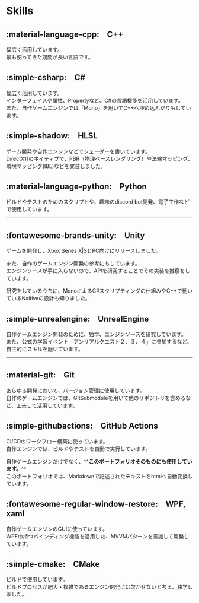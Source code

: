 # Skills

## :material-language-cpp:　C++
幅広く活用しています。  
最も使ってきた期間が長い言語です。


## :simple-csharp:　C\#
幅広く活用しています。  
インターフェイスや属性、Propertyなど、C#の言語機能を活用しています。  
また、自作ゲームエンジンでは「Mono」を用いてC++へ埋め込んだりもしています。

## :simple-shadow:　HLSL
ゲーム開発や自作エンジンなどでシェーダーを書いています。  
DirectX11のネイティブで、PBR（物理ベースレンダリング）や法線マッピング、環境マッピング(IBL)などを実装しました。  

## :material-language-python:　Python
ビルドやテストのためのスクリプトや、趣味のdiscord bot開発、電子工作などで使用しています。

---

## :fontawesome-brands-unity:　Unity  
ゲームを開発し、Xbox Series X|SとPC向けにリリースしました。  

また、自作のゲームエンジン開発の参考にもしています。  
エンジンソースが手に入らないので、APIを研究することでその実装を推察をしています。

研究をしているうちに、MonoによるC#スクリプティングの仕組みやC++で動いているNaitiveの設計も知りました。  

## :simple-unrealengine:　UnrealEngine
自作ゲームエンジン開発のために、独学、エンジンソースを研究しています。  
また、公式の学習イベント「アンリアルクエスト２、３、４」に参加するなど、自主的にスキルを磨いています。

---

## :material-git:　Git
あらゆる開発において、バージョン管理に使用しています。  
自作のゲームエンジンでは、GitSubmoduleを用いて他のリポジトリを含めるなど、工夫して活用しています。

## :simple-githubactions:　GitHub Actions
CI/CDのワークフロー構築に使っています。  
自作エンジンでは、ビルドやテストを自動で実行しています。  

自作ゲームエンジンだけでなく、^^**このポートフォリオそのものにも使用しています。**^^  
このポートフォリオでは、Markdownで記述されたテキストをhtmlへ自動変換しています。

## :fontawesome-regular-window-restore:　WPF, xaml
自作ゲームエンジンのGUIに使っています。  
WPFの持つバインディング機能を活用した、MVVMパターンを意識して開発しています。

## :simple-cmake:　CMake
ビルドで使用しています。  
ビルドプロセスが肥大・複雑であるエンジン開発には欠かせないと考え、独学しました。


